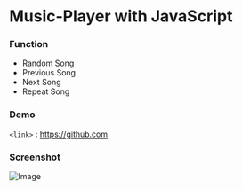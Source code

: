 # Music-Player with JavaScript

### Function
* Random Song
* Previous Song
* Next Song
* Repeat Song

### Demo
`<link>` : <https://github.com>

### Screenshot
![Image](Captura.PNG)
